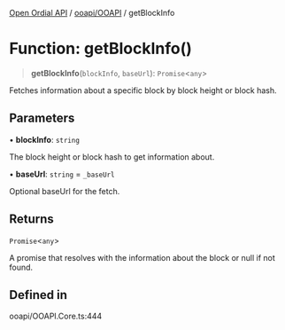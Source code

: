 [Open Ordial API](../../../README.md) / [ooapi/OOAPI](../README.md) / getBlockInfo

# Function: getBlockInfo()

> **getBlockInfo**(`blockInfo`, `baseUrl`): `Promise`\<`any`\>

Fetches information about a specific block by block height or block hash.

## Parameters

• **blockInfo**: `string`

The block height or block hash to get information about.

• **baseUrl**: `string` = `_baseUrl`

Optional baseUrl for the fetch.

## Returns

`Promise`\<`any`\>

A promise that resolves with the information about the block or null if not found.

## Defined in

ooapi/OOAPI.Core.ts:444
